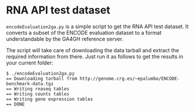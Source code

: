 # RNA API test dataset

`encodeEvaluation2ga.py` is a simple script to get the RNA API test dataset. It converts a subset of the ENCODE evaluation dataset to a format understandable by the GA4GH reference server.

The script will take care of downloading the data tarball and extract the required information from there. Just run it as follows to get the results in your current folder:

```shell
$ ./encodeEvaluation2ga.py
== Downloading tarball from http://genome.crg.es/~epalumbo/ENCODE-benchmark-data.tgz
== Writing rnaseq tables
== Writing counts tables
== Writing gene expression tables
== DONE
```
